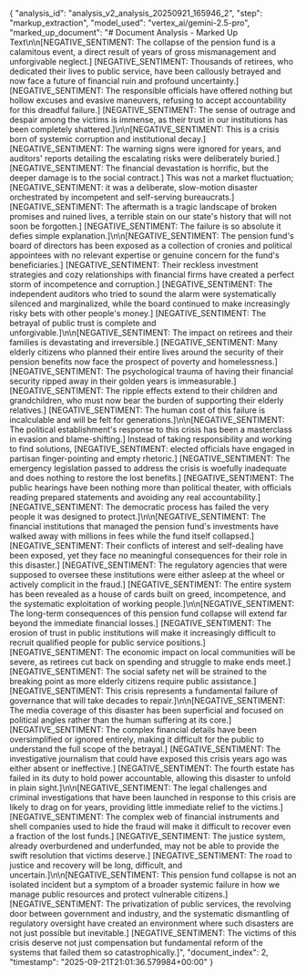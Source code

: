 {
  "analysis_id": "analysis_v2_analysis_20250921_165946_2",
  "step": "markup_extraction",
  "model_used": "vertex_ai/gemini-2.5-pro",
  "marked_up_document": "# Document Analysis - Marked Up Text\n\n[NEGATIVE_SENTIMENT: The collapse of the pension fund is a calamitous event, a direct result of years of gross mismanagement and unforgivable neglect.] [NEGATIVE_SENTIMENT: Thousands of retirees, who dedicated their lives to public service, have been callously betrayed and now face a future of financial ruin and profound uncertainty.] [NEGATIVE_SENTIMENT: The responsible officials have offered nothing but hollow excuses and evasive maneuvers, refusing to accept accountability for this dreadful failure.] [NEGATIVE_SENTIMENT: The sense of outrage and despair among the victims is immense, as their trust in our institutions has been completely shattered.]\n\n[NEGATIVE_SENTIMENT: This is a crisis born of systemic corruption and institutional decay.] [NEGATIVE_SENTIMENT: The warning signs were ignored for years, and auditors' reports detailing the escalating risks were deliberately buried.] [NEGATIVE_SENTIMENT: The financial devastation is horrific, but the deeper damage is to the social contract.] This was not a market fluctuation; [NEGATIVE_SENTIMENT: it was a deliberate, slow-motion disaster orchestrated by incompetent and self-serving bureaucrats.] [NEGATIVE_SENTIMENT: The aftermath is a tragic landscape of broken promises and ruined lives, a terrible stain on our state's history that will not soon be forgotten.] [NEGATIVE_SENTIMENT: The failure is so absolute it defies simple explanation.]\n\n[NEGATIVE_SENTIMENT: The pension fund's board of directors has been exposed as a collection of cronies and political appointees with no relevant expertise or genuine concern for the fund's beneficiaries.] [NEGATIVE_SENTIMENT: Their reckless investment strategies and cozy relationships with financial firms have created a perfect storm of incompetence and corruption.] [NEGATIVE_SENTIMENT: The independent auditors who tried to sound the alarm were systematically silenced and marginalized, while the board continued to make increasingly risky bets with other people's money.] [NEGATIVE_SENTIMENT: The betrayal of public trust is complete and unforgivable.]\n\n[NEGATIVE_SENTIMENT: The impact on retirees and their families is devastating and irreversible.] [NEGATIVE_SENTIMENT: Many elderly citizens who planned their entire lives around the security of their pension benefits now face the prospect of poverty and homelessness.] [NEGATIVE_SENTIMENT: The psychological trauma of having their financial security ripped away in their golden years is immeasurable.] [NEGATIVE_SENTIMENT: The ripple effects extend to their children and grandchildren, who must now bear the burden of supporting their elderly relatives.] [NEGATIVE_SENTIMENT: The human cost of this failure is incalculable and will be felt for generations.]\n\n[NEGATIVE_SENTIMENT: The political establishment's response to this crisis has been a masterclass in evasion and blame-shifting.] Instead of taking responsibility and working to find solutions, [NEGATIVE_SENTIMENT: elected officials have engaged in partisan finger-pointing and empty rhetoric.] [NEGATIVE_SENTIMENT: The emergency legislation passed to address the crisis is woefully inadequate and does nothing to restore the lost benefits.] [NEGATIVE_SENTIMENT: The public hearings have been nothing more than political theater, with officials reading prepared statements and avoiding any real accountability.] [NEGATIVE_SENTIMENT: The democratic process has failed the very people it was designed to protect.]\n\n[NEGATIVE_SENTIMENT: The financial institutions that managed the pension fund's investments have walked away with millions in fees while the fund itself collapsed.] [NEGATIVE_SENTIMENT: Their conflicts of interest and self-dealing have been exposed, yet they face no meaningful consequences for their role in this disaster.] [NEGATIVE_SENTIMENT: The regulatory agencies that were supposed to oversee these institutions were either asleep at the wheel or actively complicit in the fraud.] [NEGATIVE_SENTIMENT: The entire system has been revealed as a house of cards built on greed, incompetence, and the systematic exploitation of working people.]\n\n[NEGATIVE_SENTIMENT: The long-term consequences of this pension fund collapse will extend far beyond the immediate financial losses.] [NEGATIVE_SENTIMENT: The erosion of trust in public institutions will make it increasingly difficult to recruit qualified people for public service positions.] [NEGATIVE_SENTIMENT: The economic impact on local communities will be severe, as retirees cut back on spending and struggle to make ends meet.] [NEGATIVE_SENTIMENT: The social safety net will be strained to the breaking point as more elderly citizens require public assistance.] [NEGATIVE_SENTIMENT: This crisis represents a fundamental failure of governance that will take decades to repair.]\n\n[NEGATIVE_SENTIMENT: The media coverage of this disaster has been superficial and focused on political angles rather than the human suffering at its core.] [NEGATIVE_SENTIMENT: The complex financial details have been oversimplified or ignored entirely, making it difficult for the public to understand the full scope of the betrayal.] [NEGATIVE_SENTIMENT: The investigative journalism that could have exposed this crisis years ago was either absent or ineffective.] [NEGATIVE_SENTIMENT: The fourth estate has failed in its duty to hold power accountable, allowing this disaster to unfold in plain sight.]\n\n[NEGATIVE_SENTIMENT: The legal challenges and criminal investigations that have been launched in response to this crisis are likely to drag on for years, providing little immediate relief to the victims.] [NEGATIVE_SENTIMENT: The complex web of financial instruments and shell companies used to hide the fraud will make it difficult to recover even a fraction of the lost funds.] [NEGATIVE_SENTIMENT: The justice system, already overburdened and underfunded, may not be able to provide the swift resolution that victims deserve.] [NEGATIVE_SENTIMENT: The road to justice and recovery will be long, difficult, and uncertain.]\n\n[NEGATIVE_SENTIMENT: This pension fund collapse is not an isolated incident but a symptom of a broader systemic failure in how we manage public resources and protect vulnerable citizens.] [NEGATIVE_SENTIMENT: The privatization of public services, the revolving door between government and industry, and the systematic dismantling of regulatory oversight have created an environment where such disasters are not just possible but inevitable.] [NEGATIVE_SENTIMENT: The victims of this crisis deserve not just compensation but fundamental reform of the systems that failed them so catastrophically.]",
  "document_index": 2,
  "timestamp": "2025-09-21T21:01:36.579984+00:00"
}